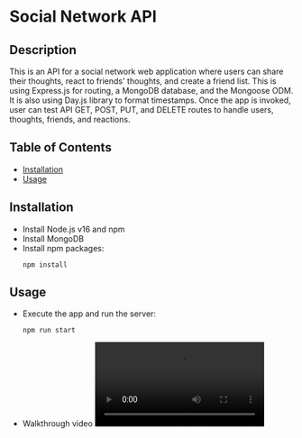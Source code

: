 <!-- omit in toc -->
# Social Network API

<!-- omit in toc -->
## Description

This is an API for a social network web application where users can share their thoughts, react to friends' thoughts, and create a friend list. This is using Express.js for routing, a MongoDB database, and the Mongoose ODM. It is also using Day.js library to format timestamps. Once the app is invoked, user can test API GET, POST, PUT, and DELETE routes to handle users, thoughts, friends, and reactions.

<!-- omit in toc -->
## Table of Contents
- [Installation](#installation)
- [Usage](#usage)

## Installation
- Install Node.js v16 and npm
- Install MongoDB
- Install npm packages:
  ```
  npm install
  ```

## Usage
- Execute the app and run the server:
  ```
  npm run start
  ```

- Walkthrough video
<video src="https://user-images.githubusercontent.com/116880367/236142238-a7dff499-de4d-4b16-a015-4b0e223a37ec.mp4"></video>


